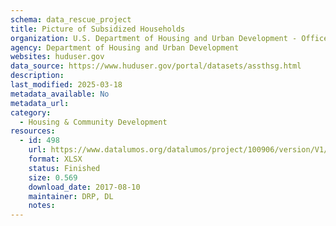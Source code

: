 ```yaml
---
schema: data_rescue_project 
title: Picture of Subsidized Households
organization: U.S. Department of Housing and Urban Development - Office of Policy Development and Research
agency: Department of Housing and Urban Development
websites: huduser.gov
data_source: https://www.huduser.gov/portal/datasets/assthsg.html
description: 
last_modified: 2025-03-18
metadata_available: No
metadata_url: 
category:
  - Housing & Community Development 
resources:
  - id: 498
    url: https://www.datalumos.org/datalumos/project/100906/version/V1/view
    format: XLSX
    status: Finished
    size: 0.569
    download_date: 2017-08-10
    maintainer: DRP, DL
    notes: 
---
```

